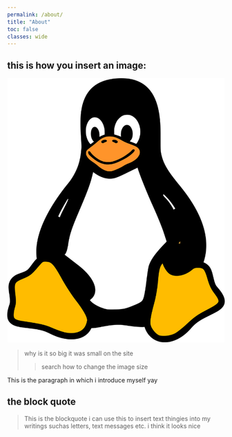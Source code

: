 ```yaml
---
permalink: /about/
title: "About"
toc: false
classes: wide
---
```




##  this is how you insert an image: 

![Tux, the Linux mascot](/assets/images/tux.png)

> why is it so big it was small on the site 
>>search how to change the image size 

This is the paragraph in which i introduce myself yay

## the block quote

> This is the blockquote i can use this to insert text thingies into my writings suchas letters, text messages etc. i think it looks nice

